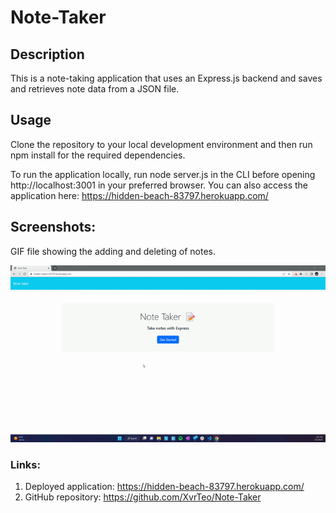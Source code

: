 # Note-Taker

## Description

This is a note-taking application that uses an Express.js backend and saves and retrieves note data from a JSON file.

## Usage

Clone the repository to your local development environment and then run npm install for the required dependencies.

To run the application locally, run node server.js in the CLI before opening http://localhost:3001 in your preferred browser. You can also access the application here: https://hidden-beach-83797.herokuapp.com/

## Screenshots:

GIF file showing the adding and deleting of notes.

![GIF](./assets/Animation.gif)

### Links:

1. Deployed application: https://hidden-beach-83797.herokuapp.com/
2. GitHub repository: https://github.com/XvrTeo/Note-Taker
